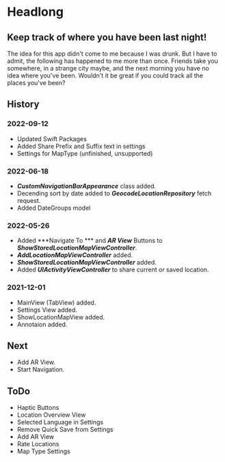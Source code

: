 #  Headlong
## Keep track of where you have been last night!

The idea for this app didn't come to me because I was drunk. But I have to admit, the following has happened to me more than once. Friends take you somewhere, in a strange city maybe, and the next morning you have no idea where you've been. Wouldn't it be great if you could track all the places you've been? 

## History

### 2022-09-12
- Updated Swift Packages
- Added Share Prefix and Suffix text in settings
- Settings for MapType (unfinished, unsupported)

### 2022-06-18
- ***CustomNavigationBarAppearance*** class added.
- Decending sort by date added to ***GeocodeLocationRepository*** fetch request.
- Added DateGroups model

### 2022-05-26
- Added ***Navigate To *** and ***AR View*** Buttons to ***ShowStoredLocationMapViewController***.
- ***AddLocationMapViewController*** added.
- ***ShowStoredLocationMapViewController*** added.
- Added ***UIActivityViewController*** to share current or saved location.

### 2021-12-01
- MainView (TabView) added.
- Settings View added.
- ShowLocationMapView added.
- Annotaion added.

## Next
- Add AR View.
- Start Navigation.

## ToDo
- Haptic Buttons
- Location Overview View
- Selected Language in Settings
- Remove Quick Save from Settings
- Add AR View
- Rate Locations
- Map Type Settings
